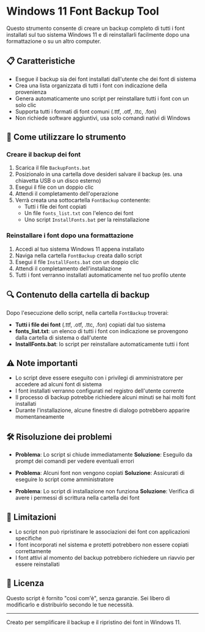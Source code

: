 # Windows 11 Font Backup Tool

Questo strumento consente di creare un backup completo di tutti i font installati sul tuo sistema Windows 11 e di reinstallarli facilmente dopo una formattazione o su un altro computer.

## 📋 Caratteristiche

- Esegue il backup sia dei font installati dall'utente che dei font di sistema
- Crea una lista organizzata di tutti i font con indicazione della provenienza
- Genera automaticamente uno script per reinstallare tutti i font con un solo clic
- Supporta tutti i formati di font comuni (.ttf, .otf, .ttc, .fon)
- Non richiede software aggiuntivi, usa solo comandi nativi di Windows

## 🚀 Come utilizzare lo strumento

### Creare il backup dei font

1. Scarica il file `BackupFonts.bat`
2. Posizionalo in una cartella dove desideri salvare il backup (es. una chiavetta USB o un disco esterno)
3. Esegui il file con un doppio clic
4. Attendi il completamento dell'operazione
5. Verrà creata una sottocartella `FontBackup` contenente:
   - Tutti i file dei font copiati
   - Un file `fonts_list.txt` con l'elenco dei font
   - Uno script `InstallFonts.bat` per la reinstallazione

### Reinstallare i font dopo una formattazione

1. Accedi al tuo sistema Windows 11 appena installato
2. Naviga nella cartella `FontBackup` creata dallo script
3. Esegui il file `InstallFonts.bat` con un doppio clic
4. Attendi il completamento dell'installazione
5. Tutti i font verranno installati automaticamente nel tuo profilo utente

## 🔍 Contenuto della cartella di backup

Dopo l'esecuzione dello script, nella cartella `FontBackup` troverai:

- **Tutti i file dei font** (.ttf, .otf, .ttc, .fon) copiati dal tuo sistema
- **fonts_list.txt**: un elenco di tutti i font con indicazione se provengono dalla cartella di sistema o dall'utente
- **InstallFonts.bat**: lo script per reinstallare automaticamente tutti i font

## ⚠️ Note importanti

- Lo script deve essere eseguito con i privilegi di amministratore per accedere ad alcuni font di sistema
- I font installati verranno configurati nel registro dell'utente corrente
- Il processo di backup potrebbe richiedere alcuni minuti se hai molti font installati
- Durante l'installazione, alcune finestre di dialogo potrebbero apparire momentaneamente

## 🛠️ Risoluzione dei problemi

- **Problema**: Lo script si chiude immediatamente
  **Soluzione**: Eseguilo da prompt dei comandi per vedere eventuali errori

- **Problema**: Alcuni font non vengono copiati
  **Soluzione**: Assicurati di eseguire lo script come amministratore

- **Problema**: Lo script di installazione non funziona
  **Soluzione**: Verifica di avere i permessi di scrittura nella cartella dei font

## 📝 Limitazioni

- Lo script non può ripristinare le associazioni dei font con applicazioni specifiche
- I font incorporati nel sistema e protetti potrebbero non essere copiati correttamente
- I font attivi al momento del backup potrebbero richiedere un riavvio per essere reinstallati

## 📄 Licenza

Questo script è fornito "così com'è", senza garanzie. Sei libero di modificarlo e distribuirlo secondo le tue necessità.

---

Creato per semplificare il backup e il ripristino dei font in Windows 11.
